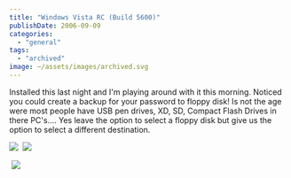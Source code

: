 ```yaml
---
title: "Windows Vista RC (Build 5600)"
publishDate: 2006-09-09
categories: 
  - "general"
tags:
  - "archived"
image: ~/assets/images/archived.svg
---
```


Installed this last night and I'm playing around with it this morning. Noticed you could create a backup for your password to floppy disk! Is not the age were most people have USB pen drives, XD, SD, Compact Flash Drives in there PC's.... Yes leave the option to select a floppy disk but give us the option to select a different destination.

[![](https://kryptossolutions.files.wordpress.com/2006/09/WindowsLiveWriter/WindowsVistaRCBuild5600_9B9D/Create%20Password%20Disk%20-%20WTF_thumb%5B2%5D.jpg)](https://kryptossolutions.files.wordpress.com/2006/09/WindowsLiveWriter/WindowsVistaRCBuild5600_9B9D/Create%20Password%20Disk%20-%20WTF%5B4%5D.jpg)  [![](https://kryptossolutions.files.wordpress.com/2006/09/WindowsLiveWriter/WindowsVistaRCBuild5600_9B9D/Forgotten%20Password%20Wizard%20-%20Old%20Image%5B2%5D.jpg)](https://kryptossolutions.files.wordpress.com/2006/09/WindowsLiveWriter/WindowsVistaRCBuild5600_9B9D/Forgotten%20Password%20Wizard%20-%20Old%20Image%5B3%5D.jpg)

 [![](https://kryptossolutions.files.wordpress.com/2006/09/WindowsLiveWriter/WindowsVistaRCBuild5600_9B9D/Inertsert%20Blank%20Disk%20-%20WTF.jpg)](https://kryptossolutions.files.wordpress.com/2006/09/WindowsLiveWriter/WindowsVistaRCBuild5600_9B9D/Inertsert%20Blank%20Disk%20-%20WTF%5B1%5D.jpg)
